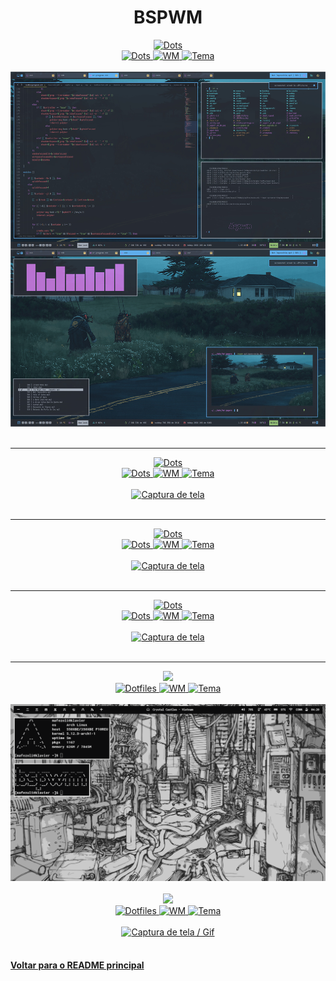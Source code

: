 <h1 align="center">BSPWM</h1>

<div align="center">
  <a href="https://github.com/odilonscoelho">
    <img alt="Dots" src="https://img.shields.io/badge/usuário-losaoall-%2322252f?style=for-the-badge" />
  </a>
  <br/>
  <a href="https://github.com/odilonscoelho/dots">
    <img alt="Dots" src="https://img.shields.io/badge/dots-%2322252f?style=for-the-badge" />
  </a>
  <a href="https://github.com/baskerville/bspwm/">
    <img alt="WM" src="https://img.shields.io/badge/WM-bspwm-%2322252f?style=for-the-badge" />
  </a>
  <a href="https://github.com/odilonscoelho/dots">
    <img alt="Tema" src="https://img.shields.io/badge/tema-custom-%2322252f?style=for-the-badge" />
  </a>
  <br/><br/>
  <a href="https://github.com/odilonscoelho/dots/blob/master/bspwmrc">
    <img alt="Captura de tela" src="https://github.com/odilonscoelho/dots/blob/master/print.jpg" />
  </a>
  <br/><br/>
</div>

---

<div align="center">
  <a href="https://github.com/fP4rad0x">
    <img alt="Dots" src="https://img.shields.io/badge/usuário-fP4rad0x-%2322252f?style=for-the-badge" />
  </a>
  <br/>
  <a href="https://github.com/fP4rad0x/dotfiles">
    <img alt="Dots" src="https://img.shields.io/badge/dots-%2322252f?style=for-the-badge" />
  </a>
  <a href="https://github.com/baskerville/bspwm/">
    <img alt="WM" src="https://img.shields.io/badge/WM-bspwm-%2322252f?style=for-the-badge" />
  </a>
  <a href="https://github.com/arcticicestudio/nord">
    <img alt="Tema" src="https://img.shields.io/badge/tema-nord-%2322252f?style=for-the-badge" />
  </a>
  <br/><br/>
  <a href="https://github.com/fP4rad0x/dotfiles/blob/Lyra/nord_darkest/.config/bspwm/bspwmrc">
    <img alt="Captura de tela" src="https://github.com/fP4rad0x/dotfiles/blob/master/artworks/wallpapers/Nord/busy.png" />
  </a>
  <br/><br/>
</div>

---

<div align="center">
  <a href="https://github.com/carlosd-ss">
    <img alt="Dots" src="https://img.shields.io/badge/usuário-carlosdss-%2322252f?style=for-the-badge" />
  </a>
  <br/>
  <a href="https://github.com/carlosd-ss/dotfiles">
    <img alt="Dots" src="https://img.shields.io/badge/dots-%2322252f?style=for-the-badge" />
  </a>
  <a href="https://github.com/baskerville/bspwm/">
    <img alt="WM" src="https://img.shields.io/badge/WM-bspwm-%2322252f?style=for-the-badge" />
  </a>
  <a href="https://github.com/morhetz/gruvbox">
    <img alt="Tema" src="https://img.shields.io/badge/tema-Gruvbox-%2322252f?style=for-the-badge" />
  </a>
  <br/><br/>
  <a href="https://github.com/carlosd-ss/dotfiles/blob/master/bspwm/bspwmrc">
    <img alt="Captura de tela" src="https://github.com/carlosdss22/dotfiles/blob/master/.github/gruvbox.png" />
  </a>
  <br/><br/>
</div>

---

<div align="center">
  <a href="https://github.com/gabrielcaussi">
    <img alt="Dots" src="https://img.shields.io/badge/usuário-gabrielcaussi-%2322252f?style=for-the-badge" />
  </a>
  <br/>
  <a href="https://github.com/gabrielcaussi/.dotfiles">
    <img alt="Dots" src="https://img.shields.io/badge/dots-%2322252f?style=for-the-badge" />
  </a>
  <a href="https://github.com/baskerville/bspwm/">
    <img alt="WM" src="https://img.shields.io/badge/WM-bspwm-%2322252f?style=for-the-badge" />
  </a>
  <a href="https://draculatheme.com/gtk">
    <img alt="Tema" src="https://img.shields.io/badge/tema-dracula_theme-%2322252f?style=for-the-badge" />
  </a>
  <br/><br/>
  <a href="https://github.com/gabrielcaussi/.dotfiles/blob/main/.config/bspwm/bspwmrc">
    <img alt="Captura de tela" src="https://github.com/gabrielcaussi/.dotfiles/blob/main/screenshots/bspwm-gabrielcaussi.png" />
  </a>
  <br/><br/>
</div>

---

<div align="center">
  <a href="https://github.com/mafezoli">
    <img src="https://img.shields.io/badge/usuário-mafezoli-%2322252f?style=for-the-badge" />
  </a>
  <br/>
  <a href="https://github.com/mafezoli/dotfiles">
    <img
      alt="Dotfiles"
      src="https://img.shields.io/badge/dots-%2322252f?style=for-the-badge"
    />
  </a>
  <a href="https://github.com/baskerville/bspwm">
    <img
      alt="WM"
      src="https://img.shields.io/badge/wm-bspwm-%2322252f?style=for-the-badge"
    />
  </a>
  <a href="https://github.com/mafezoli/dotfiles">
    <img
      alt="Tema"
      src="https://img.shields.io/badge/tema-custom-%2322252f?style=for-the-badge"
    />
  </a>
  <br /><br />
  <a href="https://github.com/mafezoli/dotfiles/blob/master/bspwm/bspwmrc">
    <img alt="Captura de tela / Gif" src="https://github.com/mafezoli/dotfiles/blob/master/previews/lainpreview.png" />
  </a>
  <br/><br/>
</div>


<div align="center">
  <a href="https://github.com/SeraphyBR">
    <img src="https://img.shields.io/badge/usuário-SeraphyBR-%2322252f?style=for-the-badge" />
  </a>
  <br/>
  <a href="https://github.com/SeraphyBR/dotfiles/tree/Funtoo/Bspwm">
    <img
      alt="Dotfiles"
      src="https://img.shields.io/badge/dots-%2322252f?style=for-the-badge"
    />
  </a>
  <a href="https://github.com/baskerville/bspwm">
    <img
      alt="WM"
      src="https://img.shields.io/badge/wm-bspwm-%2322252f?style=for-the-badge"
    />
  </a>
  <a href="https://github.com/SeraphyBR/dotfiles/tree/Funtoo/Bspwm">
    <img
      alt="Tema"
      src="https://img.shields.io/badge/tema-custom-%2322252f?style=for-the-badge"
    />
  </a>
  <br /><br />
  <a href="https://github.com/SeraphyBR/dotfiles/blob/Funtoo/Bspwm/.config/bspwm/bspwmrc">
    <img alt="Captura de tela / Gif" src="https://raw.githubusercontent.com/SeraphyBR/dotfiles/Funtoo/Bspwm/Images/Screenshots/Screenshot1.png" />
  </a>
  <br/><br/>
</div>

#### [Voltar para o README principal](https://github.com/unixwmbr/unixwmbr)
